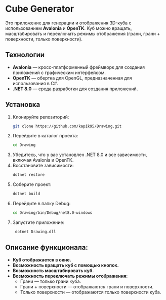 # Cube Generator

Это приложение для генерации и отображения 3D-куба с использованием **Avalonia** и **OpenTK**. Куб можно вращать, масштабировать и переключать режимы отображения (грани, грани + поверхности, только поверхности).

## Технологии

- **Avalonia** — кросс-платформенный фреймворк для создания приложений с графическим интерфейсом.
- **OpenTK** — обертка для OpenGL, предназначенная для использования в C#.
- **.NET 8.0** — среда разработки для создания приложений.

## Установка

1. Клонируйте репозиторий:
   ```bash
   git clone https://github.com/kapik95/Drawing.git
2. Перейдите в каталог проекта:
   ```bash 
   cd Drawing
3. Убедитесь, что у вас установлен .NET 8.0 и все зависимости, включая Avalonia и OpenTK.
4. Восстановите зависимости:
    ```bash
   dotnet restore
5. Соберите проект:
   ```bash
   dotnet build
6. Перейдите в папку Debug:
   ```bash
   cd Drawing/bin/Debug/net8.0-windows 
7. Запустите приложение:
   ```bash
    dotnet Drawing.dll

## Описание функционала:
- **Куб отображается в окне.**
- **Возможность вращать куб с помощью кнопок.**
- **Возможность масштабировать куб.**
- **Возможность переключать режимы отображения:**
    - Грани — только грани куба.
    - Грани + поверхности — отображаются грани и поверхности.
    - Только поверхности — отображаются только поверхности куба.


